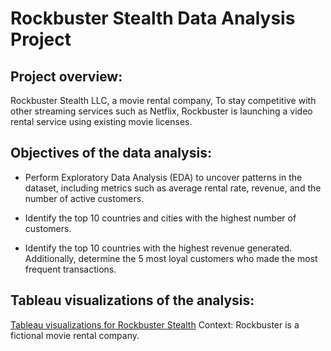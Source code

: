 # Rockbuster Stealth Data Analysis Project

## Project overview: 
Rockbuster Stealth LLC, a movie rental company, To stay competitive with other streaming services such as Netflix, Rockbuster is launching a video rental service using existing movie licenses.

## Objectives of the data analysis: 
- Perform Exploratory Data Analysis (EDA) to uncover patterns in the dataset, including metrics such as average rental rate, revenue, and the number of active customers.

- Identify the top 10 countries and cities with the highest number of customers.

- Identify the top 10 countries with the highest revenue generated. Additionally, determine the 5 most loyal customers who made the most frequent transactions.

## Tableau visualizations of the analysis:

[Tableau visualizations for Rockbuster Stealth](https://public.tableau.com/app/profile/mounika.achchannagari/vizzes)
Context: Rockbuster is a fictional movie
rental company.

